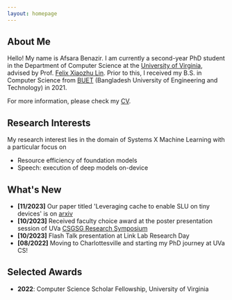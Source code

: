 ```yaml
---
layout: homepage
---
```


## About Me

Hello! My name is Afsara Benazir. I am currently a second-year PhD student in the Department of Computer Science at the [University of Virginia](https://www.virginia.edu/), advised by Prof. [Felix Xiaozhu Lin](https://fxlin.github.io/). Prior to this, I received my B.S. in Computer Science from [BUET](https://www.buet.ac.bd/web/#/) (Bangladesh University of Engineering and Technology) in 2021. 

For more information, please check my [CV](https://drive.google.com/file/d/1bzx6RR0E4NC9gQ4YAzODydJnvjALcVKD/view?usp=sharing).

## Research Interests

My research interest lies in the domain of Systems X Machine Learning with a particular focus on

* Resource efficiency of foundation models
* Speech: execution of deep models on-device

## What's New

- **[11/2023]** Our paper titled 'Leveraging cache to enable SLU on tiny devices' is on [arxiv](https://arxiv.org/pdf/2311.18188.pdf)
- **[10/2023]** Received faculty choice award at the poster presentation session of UVa [CSGSG Research Symposium](https://csgsg.org/symposium/)
- **[10/2023]** Flash Talk presentation at Link Lab Research Day
- **[08/2022]** Moving to Charlottesville and starting my PhD journey at UVa CS!

## Selected Awards

- **2022**: Computer Science Scholar Fellowship, University of Virginia


